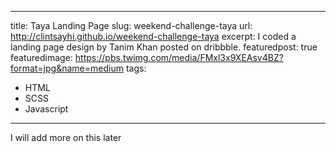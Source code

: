 
---
title: Taya Landing Page
slug: weekend-challenge-taya
url: http://clintsayhi.github.io/weekend-challenge-taya
excerpt: I coded a landing page design by Tanim Khan posted on dribbble.
featuredpost: true
featuredimage: https://pbs.twimg.com/media/FMxl3x9XEAsv4BZ?format=jpg&name=medium
tags:
  - HTML
  - SCSS
  - Javascript
---

I will add more on this later
